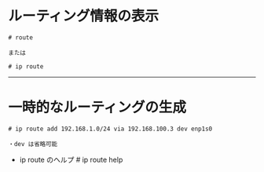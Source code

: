# ルーティング情報の表示
```
# route

または

# ip route
```

---
# 一時的なルーティングの生成
```
# ip route add 192.168.1.0/24 via 192.168.100.3 dev enp1s0

・dev は省略可能
```
* ip route のヘルプ \# ip route help
